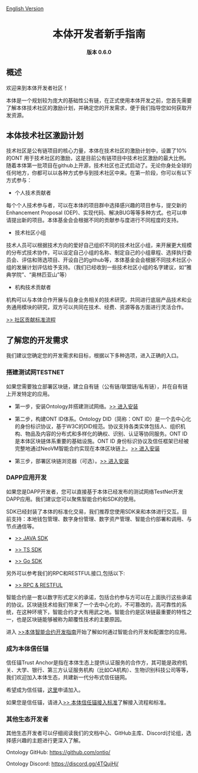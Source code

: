 [English Version](https://github.com/ontio/documentation/blob/master/Ontology_Developer_Guide.md)


<h1 align="center"> 本体开发者新手指南</h1>
<h4 align="center">版本 0.6.0 </h4>

## 概述

欢迎来到本体开发者社区！

本体是一个规划较为庞大的基础性公有链，在正式使用本体开发之前，您首先需要了解本体技术社区的激励计划，并确定您的开发需求，便于我们指导您如何获取开发资源。

## 本体技术社区激励计划

技术社区是公有链项目的核心力量，本体在技术社区的激励计划中，设置了10% 的ONT 用于技术社区的激励，这是目前公有链项目中技术社区激励的最大比例。随着本体第一批项目在github上开源，技术社区也正式启动了。无论你身处全球的任何地方，你都可以以各种方式参与到技术社区中来。在第一阶段，你可以有以下方式参与：

* 个人技术贡献者

每个个人技术参与者，可以在本体的项目群中选择感兴趣的项目参与，提交新的Enhancement Proposal (OEP)、实现代码、解决BUG等等多种方式。也可以申请提出新的项目。本体基金会会根据不同的贡献参与度进行不同程度的支持。

* 技术社区小组

技术人员可以根据技术方向的爱好自己组织不同的技术社区小组，来开展更大规模的分布式技术协作，可以设定自己小组的名称、制定自己的小组章程、选择执行委员会、评估和筛选项目、开设自己的github等，本体基金会会根据不同技术社区小组的发展计划评估给予支持。（我们已经收到一些技术社区小组的名字建议，如“雅典学院”、“奥林匹亚山”等）

* 机构技术贡献者

机构可以与本体合作开展与自身业务相关的技术研究，共同进行底层产品技术和业务通用模块的研究，双方可以共同在技术、经费、资源等各方面进行灵活合作。

[>> 社区贡献标准流程](https://github.com/ontio/documentation/blob/master/zh-CN/standard_process_for_contributor.md)

## 了解您的开发需求

我们建议您确定您的开发需求和目标，根据以下多种选项，进入正确的入口。

### **搭建测试网TESTNET**

如果您需要独立部署区块链，建立自有链（公有链/联盟链/私有链），并在自有链上开发特定的应用。

* 第一步，安装Ontology并搭建测试网络。[>> 进入安装](https://github.com/ontio/ontology)

* 第二步，构建ONT ID体系。Ontology DID（简称：ONT ID）是一个去中心化的身份标识协议，基于W3C的DID规范。协议支持各类实体包括人、组织机构、物品及内容的分布式和多样化的确权、识别、认证等协同服务。ONT ID是本体区块链体系重要的基础设施。ONT ID 身份标识协议及信任框架已经被完整地通过NeoVM智能合约实现在本体区块链上。[>> 进入安装](https://github.com/ontio/ontology-DID)

* 第三步，部署区块链浏览器（可选）。[>> 进入安装](https://github.com/ontio/ontology-explorer)

### **DAPP应用开发**

如果您是DAPP开发者，您可以直接基于本体已经发布的测试网络TestNet开发DAPP应用。我们建议您可以聚焦智能合约和SDK的使用。

SDK已经封装了本体的标准化交易，我们推荐您使用SDK来和本体进行交互。目前支持：本地钱包管理、数字身份管理、数字资产管理、智能合约部署和调用、与节点通信等。

* [>> JAVA SDK](https://github.com/ontio/ontology-java-sdk) 

* [>> TS SDK](https://github.com/ontio/ontology-ts-sdk)  

* [>> Go SDK](https://github.com/ontio/ontology-go-sdk)  

另外可以参考我们的RPC和RESTFUL接口,包括以下:
* [>> RPC & RESTFUL](https://github.com/ontio/documentation/tree/master/ontology-API)


智能合约是一套以数字形式定义的承诺，包括合约参与方可以在上面执行这些承诺的协议。区块链技术给我们带来了一个去中心化的，不可篡改的，高可靠性的系统，在这种环境下，智能合约才大有用武之地。智能合约是区块链最重要的特性之一，也是区块链能够被称为颠覆性技术的主要原因。

进入 [>>本体智能合约开发指南](./smart-contract-tutorial)开始了解如何通过智能合约开发和配置您的应用。


### **成为本体信任锚**

信任锚Trust Anchor是指在本体生态上提供认证服务的合作方，其可能是政府机关、大学、银行、第三方认证服务机构（比如CA机构）、生物识别科技公司等等，我们欢迎加入本体生态，共建新一代分布式信任链网。

希望成为信任锚，[这里](https://info.ont.io/cooperation/zh)申请加入。

如果您是信任锚，请进入[>> 本体信任锚接入标准](./docs/cn/verification_provider_specification_cn.md)了解接入流程和标准。


### **其他生态开发者**

其他生态开发者可以仔细阅读我们的文档中心、GitHub主库、Discord讨论组，选择感兴趣的主题进行更深入了解。

Ontology GitHub: https://github.com/ontio/

Ontology Discord: https://discord.gg/4TQujHj/
